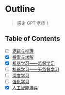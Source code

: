 # Outline

> 感谢 GPT 老师！

## Table of Contents

- [ ] [逻辑与推理](logic.md)
- [x] [搜索与求解](search.md)
- [x] [机器学习——监督学习](ml_s.md)
- [ ] [机器学习——无监督学习](ml_uns.md)
- [ ] [深度学习](dl.md)
- [ ] [强化学习](rl.md)
- [x] [人工智能博弈](game.md)